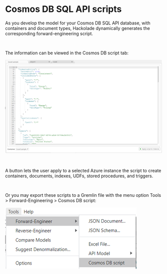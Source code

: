# Cosmos DB SQL API scripts

As you develop the model for your Cosmos DB SQL API database, with containers and document types, Hackolade dynamically generates the corresponding forward-engineering script.

&nbsp;

The information can be viewed in the Cosmos DB script tab:

![Image](<lib/Cosmos%20DB%20SQL%20APi%20script.png>)

&nbsp;

A button lets the user apply to a selected Azure instance the script to create containers, documents, indexes, UDFs, stored procedures, and triggers.

&nbsp;

Or you may export these scripts to a Gremlin file with the menu option Tools \> Forward-Engineering \> Cosmos DB script:

![Image](<lib/Cosmos%20DB%20SQL%20API%20forward-engineering%20menu.png>)

&nbsp;

&nbsp;

&nbsp;

